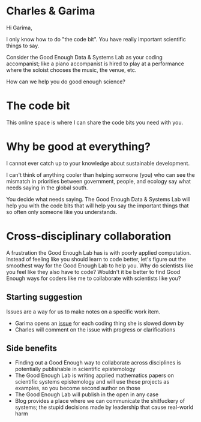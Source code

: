 # Charles & Garima

Hi Garima,

I only know how to do "the code bit". You have really important scientific things to say.  

Consider the Good Enough Data & Systems Lab as your coding accompanist; like a piano accompanist is hired to play at a performance where the soloist chooses the music, the venue, etc. 

How can we help you do good enough science? 

# The code bit

This online space is where I can share the code bits you need with you.

# Why be good at everything? 

I cannot ever catch up to your knowledge about sustainable development. 

I can't think of anything cooler than helping someone (you) who can see the mismatch in priorities
between government, people, and ecology say what needs saying in the global south.

You decide what needs saying. The Good Enough Data & Systems Lab will help you with the code bits
that will help you say the important things that so often only someone like you understands.

# Cross-disciplinary collaboration 

A frustration the Good Enough Lab has is with poorly applied computation. Instead of feeling like
you should learn to code better, let's figure out the smoothest way for the Good Enough Lab to help
you. Why do scientists like you feel like they also have to code? Wouldn't it be better to find Good Enough 
ways for coders like me to collaborate with scientists like you?

## Starting suggestion

Issues are a way for us to make notes on a specific work item.

- Garima opens an [issue](https://github.com/softloud/gg/issues) for each coding thing she is slowed down by
- Charles will comment on the issue with progress or clarifications

## Side benefits

- Finding out a Good Enough way to collaborate across disciplines is potentially publishable in scientific epistemology
- The Good Enough Lab is writing applied mathematics papers on scientific systems epistemology and will use these projects as examples, so you become second author on those
- The Good Enough Lab will publish in the open in any case
- Blog provides a place where we can communicate the shitfuckery of systems; the stupid decisions made by leadership that cause real-world harm





